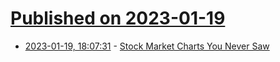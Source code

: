 # [Published on 2023-01-19](index.md)

* [2023-01-19, 18:07:31](https://news.ycombinator.com/item?id=34443471) - [Stock Market Charts You Never Saw](https://papers.ssrn.com/sol3/papers.cfm?abstract_id=3050736)
